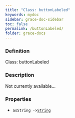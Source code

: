 ```yaml
---
title: "Class: buttonLabeled"
keywords: mydoc
sidebar: grace-doc-sidebar
toc: false
permalink: /buttonLabeled/
folder: grace-docs
---
```


### Definition
Class: buttonLabeled  

### Description
Not currently available...  

### Properties
  
- `asString ->`[`String`](/grace-documentation/404)  
